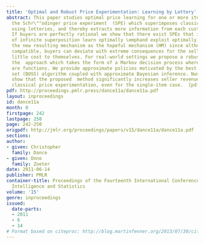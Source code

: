 ```yaml
---
title: 'Optimal and Robust Price Experimentation: Learning by Lottery'
abstract: This paper studies optimal price learning for one or more items. We introduce
  the Schr\""odinger price experiment  (SPE) which superimposes classical price experiments
  using lotteries, and thereby extracts more information from each customer interaction.
  If buyers are perfectly rational we show that there exist SPEs that in the limit
  of infinite superposition learn optimally \emphand exploit optimally. We refer to
  the new resulting mechanism as the hopeful mechanism (HM) since although it is incentive
  compatible, buyers can deviate with extreme consequences for the seller at very
  little cost to themselves. For real-world settings we propose a robust version of
  the  approach which takes the form of a Markov decision process where the actions
  are functions. We provide approximate policies motivated by the best of  sampled
  set (BOSS) algorithm coupled with approximate Bayesian inference. Numerical studies
  show that the proposed  method significantly increases seller revenue compared to
  classical price experimentation, even for the single-item case.  [pdf]
pdf: http://proceedings.pmlr.press/dance11a/dance11a.pdf
layout: inproceedings
id: dance11a
month: 0
firstpage: 242
lastpage: 250
page: 242-250
origpdf: http://jmlr.org/proceedings/papers/v15/dance11a/dance11a.pdf
sections: 
author:
- given: Christopher
  family: Dance
- given: Onno
  family: Zoeter
date: 2011-06-14
publisher: PMLR
container-title: Proceedings of the Fourteenth International Conference on Artificial
  Intelligence and Statistics
volume: '15'
genre: inproceedings
issued:
  date-parts:
  - 2011
  - 6
  - 14
# Format based on citeproc: http://blog.martinfenner.org/2013/07/30/citeproc-yaml-for-bibliographies/
---
```


